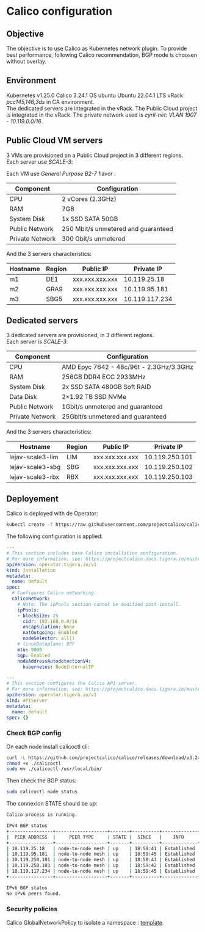 # Calico configuration

## Objective
The objective is to use Calico as Kubernetes network plugin. To provide best performance, following Calico recommendation, BGP mode is choosen without overlay.

## Environment
Kubernetes v1.25.0
Calico 3.24.1
OS ubuntu Ubuntu 22.04.1 LTS
vRack *pcc145,146,3ds* in CA environment.  
The dedicated servers are integrated in the vRack.
The Public Cloud project is integrated in the vRack.
The private network used is *cyril-net*: *VLAN 1907* - *10.119.0.0/16*.

## Public Cloud VM servers
3 VMs are provisioned on a Public Cloud project in 3 different regions.  
Each server use *SCALE-3*:

Each VM use *General Purpose B2-7* flavor :

| Component    | Configuration |
| ----------- | ----------- |
| CPU | 2 vCores (2.3GHz) |
| RAM | 7GB |
| System Disk | 1x SSD SATA 50GB |
| Public Network| 250 Mbit/s unmetered and guaranteed |
| Private Network | 300 Gbit/s unmetered |

And the 3 servers characteristics:

| Hostname    | Region | Public IP | Private IP |
| ----------- | ----------- | -- | -- |
| m1 | DE1  | xxx.xxx.xxx.xxx | 10.119.25.18 |
| m2 | GRA9 | xxx.xxx.xxx.xxx | 10.119.95.181 |
| m3 | SBG5 | xxx.xxx.xxx.xxx | 10.119.117.234 |

## Dedicated servers
3 dedicated servers are provisioned, in 3 different regions.  
Each server is *SCALE-3*:

| Component    | Configuration |
| ----------- | ----------- |
| CPU | AMD Epyc 7642 - 48c/96t - 2.3GHz/3.3GHz |
| RAM | 256GB DDR4 ECC 2933MHz |
| System Disk | 2x SSD SATA 480GB Soft RAID |
| Data Disk | 2×1.92 TB SSD NVMe |
| Public Network| 1Gbit/s unmetered and guaranteed |
| Private Network | 25Gbit/s unmetered and guaranteed |

And the 3 servers characteristics:

| Hostname    | Region | Public IP | Private IP |
| ----------- | ----------- | -- | -- |
| lejav-scale3-lim | LIM | xxx.xxx.xxx.xxx| 10.119.250.101 |
| lejav-scale3-sbg | SBG |xxx.xxx.xxx.xxx | 10.119.250.102 |
| lejav-scale3-rbx | RBX | xxx.xxx.xxx.xxx| 10.119.250.103 |

## Deployement
Calico is deployed with de Operator:

```bash
kubectl create -f https://raw.githubusercontent.com/projectcalico/calico/v3.24.1/manifests/tigera-operator.yaml
```

The following configuration is applied:
```yaml
---
# This section includes base Calico installation configuration.
# For more information, see: https://projectcalico.docs.tigera.io/master/reference/installation/api#operator.tigera.io/v1.Installation
apiVersion: operator.tigera.io/v1
kind: Installation
metadata:
  name: default
spec:
  # Configures Calico networking.
  calicoNetwork:
    # Note: The ipPools section cannot be modified post-install.
    ipPools:
    - blockSize: 25
      cidr: 192.168.0.0/16
      encapsulation: None
      natOutgoing: Enabled
      nodeSelector: all()
    # linuxDataplane: BPF
    mtu: 9000
    bgp: Enabled
    nodeAddressAutodetectionV4:
      kubernetes: NodeInternalIP

---
# This section configures the Calico API server.
# For more information, see: https://projectcalico.docs.tigera.io/master/reference/installation/api#operator.tigera.io/v1.APIServer
apiVersion: operator.tigera.io/v1
kind: APIServer 
metadata: 
  name: default 
spec: {}
```

### Check BGP config
On each node install calicoctl cli:
```bash
curl -L https://github.com/projectcalico/calico/releases/download/v3.24.1/calicoctl-linux-amd64 -o calicoctl
chmod +x ./calicoctl
sudo mv ./calicoctl /usr/local/bin/
```

Then check the BGP status:
```bash
sudo calicoctl node status
```

The connexion STATE should be *up*:
```bash
Calico process is running.

IPv4 BGP status
+----------------+-------------------+-------+----------+-------------+
|  PEER ADDRESS  |     PEER TYPE     | STATE |  SINCE   |    INFO     |
+----------------+-------------------+-------+----------+-------------+
| 10.119.25.18   | node-to-node mesh | up    | 18:59:41 | Established |
| 10.119.95.181  | node-to-node mesh | up    | 18:59:45 | Established |
| 10.119.250.101 | node-to-node mesh | up    | 18:59:43 | Established |
| 10.119.250.103 | node-to-node mesh | up    | 18:59:42 | Established |
| 10.119.117.234 | node-to-node mesh | up    | 18:59:45 | Established |
+----------------+-------------------+-------+----------+-------------+

IPv6 BGP status
No IPv6 peers found.
```

### Security policies

Calico GlobalNetworkPolicy to isolate a namespace : [template](./tools/gnp-isolate-ns.yaml).